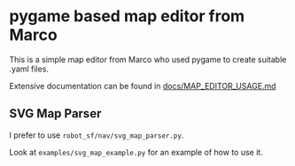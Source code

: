 # pygame based map editor from Marco

This is a simple map editor from Marco who used pygame to create suitable .yaml files.

Extensive documentation can be found in [docs/MAP_EDITOR_USAGE.md](../docs/MAP_EDITOR_USAGE.md)

## SVG Map Parser

I prefer to use `robot_sf/nav/svg_map_parser.py`.

Look at `examples/svg_map_example.py` for an example of how to use it.
